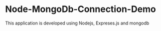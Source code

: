 # Node-MongoDb-Connection-Demo

This application is developed using Nodejs, Expreses.js and mongodb
 
